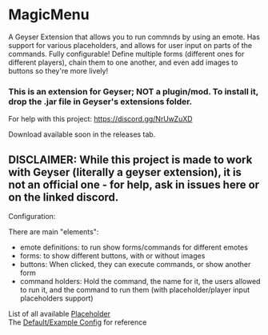 # MagicMenu

A Geyser Extension that allows you to run commnds by using an emote. Has support for various placeholders, and allows for user input on parts of the commands.
Fully configurable! Define multiple forms (different ones for different players), chain them to one another, and even add images to buttons so they're more lively!

### This is an extension for Geyser; NOT a plugin/mod. To install it, drop the .jar file in Geyser's extensions folder.

For help with this project: https://discord.gg/NrUwZuXD 

Download available soon in the releases tab.

## DISCLAIMER: While this project is made to work with Geyser (literally a geyser extension), it is not an official one - for help, ask in issues here or on the linked discord.

Configuration:

There are main "elements":

- emote definitions: to run show forms/commands for different emotes
- forms: to show different buttons, with or without images
- buttons: When clicked, they can execute commands, or show another form
- command holders: Hold the command, the name for it, the users allowed to run it, and the command to run them (with placeholder/player input placeholders support)

List of all available [Placeholder](https://github.com/onebeastchris/MagicMenu/blob/master/setup.md) <br>
The [Default/Example Config](https://github.com/onebeastchris/MagicMenu/blob/master/src/main/resources/config.yml) for reference
